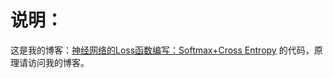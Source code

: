 # 说明：
这是我的博客：[神经网络的Loss函数编写：Softmax+Cross Entropy](https://blog.csdn.net/weixin_37251044/article/details/81180449) 的代码，原理请访问我的博客。
